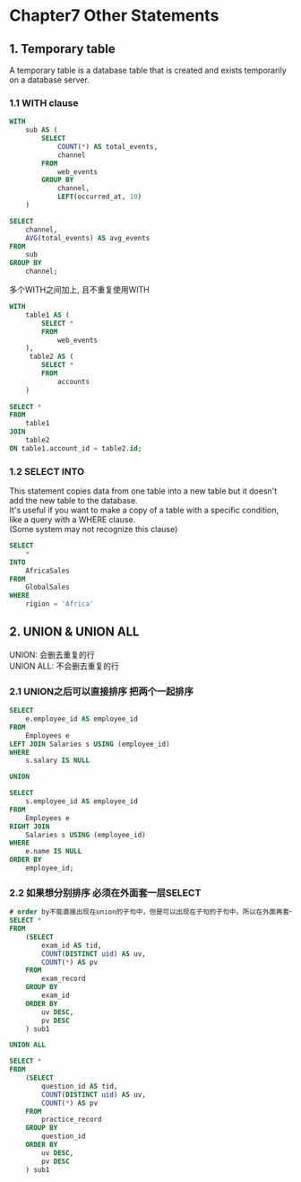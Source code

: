 # Chapter7 Other Statements
## 1. Temporary table 
 A temporary table is a database table that is created and exists temporarily on a database server.  
 
### 1.1 WITH clause
```sql
WITH 
    sub AS (
        SELECT 
            COUNT(*) AS total_events,
            channel
        FROM 
            web_events
        GROUP BY 
            channel, 
            LEFT(occurred_at, 10)
    )

SELECT 
    channel, 
    AVG(total_events) AS avg_events
FROM 
    sub
GROUP BY 
    channel;
```

多个WITH之间加上, 且不重复使用WITH

``` sql
WITH 
    table1 AS (
        SELECT * 
        FROM 
            web_events
    ),
     table2 AS (
        SELECT * 
        FROM 
            accounts
    )
     
SELECT *
FROM 
    table1
JOIN
    table2
ON table1.account_id = table2.id;
```

### 1.2 SELECT INTO 
This statement copies data from one table into a new table but it doesn't add the new table to the database.   
It's useful if you want to make a copy of a table with a specific condition, like a query with a WHERE clause.   
(Some system may not recognize this clause)  

``` SQL
SELECT 
    *
INTO
    AfricaSales
FROM 
    GlobalSales
WHERE 
    rigion = 'Africa'
```

## 2. UNION & UNION ALL 
UNION: 会删去重复的行   
UNION ALL: 不会删去重复的行  

### 2.1 UNION之后可以直接排序 把两个一起排序
``` sql
SELECT 
    e.employee_id AS employee_id
FROM 
    Employees e
LEFT JOIN Salaries s USING (employee_id)
WHERE
    s.salary IS NULL

UNION 

SELECT 
    s.employee_id AS employee_id
FROM 
    Employees e
RIGHT JOIN 
    Salaries s USING (employee_id)
WHERE 
    e.name IS NULL
ORDER BY 
    employee_id;
```

### 2.2 如果想分别排序 必须在外面套一层SELECT

``` sql
# order by不能直接出现在union的子句中，但是可以出现在子句的子句中。所以在外面再套一层
SELECT * 
FROM 
    (SELECT 
        exam_id AS tid, 
        COUNT(DISTINCT uid) AS uv, 
        COUNT(*) AS pv
    FROM 
        exam_record
    GROUP BY 
        exam_id
    ORDER BY 
        uv DESC, 
        pv DESC
    ) sub1

UNION ALL 

SELECT * 
FROM
    (SELECT 
        question_id AS tid, 
        COUNT(DISTINCT uid) AS uv, 
        COUNT(*) AS pv
    FROM 
        practice_record
    GROUP BY 
        question_id
    ORDER BY 
        uv DESC, 
        pv DESC
    ) sub1
```
